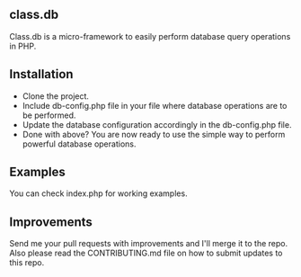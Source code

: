 ## class.db
Class.db is a micro-framework to easily perform database query operations in PHP.


## Installation
- Clone the project.
- Include db-config.php file in your file where database operations are to be performed.
- Update the database configuration accordingly in the db-config.php file.
- Done with above? You are now ready to use the simple way to perform powerful database operations.


## Examples
You can check index.php for working examples.

## Improvements
Send me your pull requests with improvements and I'll merge it to the repo. Also please read the CONTRIBUTING.md file on how to submit updates to this repo.
